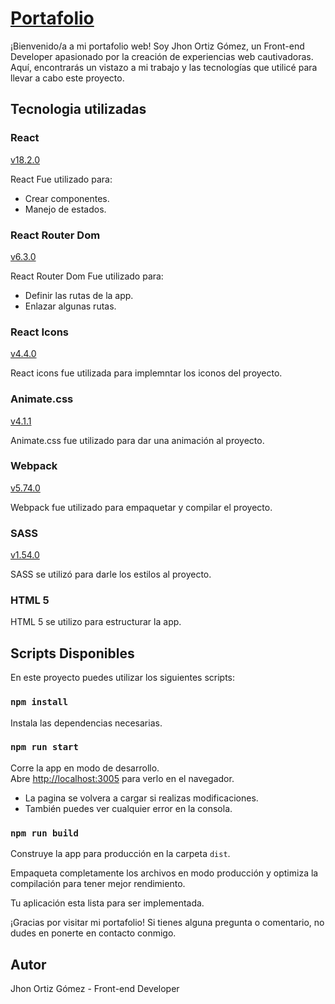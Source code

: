 # [Portafolio](https://jhonortizgomez.github.io/portafolio/)

¡Bienvenido/a a mi portafolio web! Soy Jhon Ortiz Gómez, un Front-end Developer apasionado por la creación de experiencias web cautivadoras. Aquí, encontrarás un vistazo a mi trabajo y las tecnologías que utilicé para llevar a cabo este proyecto.

## Tecnologia utilizadas

### React

[v18.2.0](https://es.reactjs.org/)

React Fue utilizado para:

- Crear componentes.
- Manejo de estados.

### React Router Dom

[v6.3.0](https://reactrouter.com/)

React Router Dom Fue utilizado para:

- Definir las rutas de la app.
- Enlazar algunas rutas.

### React Icons

[v4.4.0](https://react-icons.github.io/react-icons/)

React icons fue utilizada para implemntar los iconos del proyecto.

### Animate.css

[v4.1.1](https://animate.style/)

Animate.css fue utilizado para dar una animación al proyecto.

### Webpack

[v5.74.0](https://webpack.js.org/)

Webpack fue utilizado para empaquetar y compilar el proyecto.

### SASS

[v1.54.0](https://sass-lang.com/)

SASS se utilizó para darle los estilos al proyecto.

### HTML 5

HTML 5 se utilizo para estructurar la app.

## Scripts Disponibles

En este proyecto puedes utilizar los siguientes scripts:

### `npm install`

Instala las dependencias necesarias.

### `npm run start`

Corre la app en modo de desarrollo.\
Abre [http://localhost:3005](http://localhost:3005) para verlo en el navegador.

- La pagina se volvera a cargar si realizas modificaciones.
- También puedes ver cualquier error en la consola.

### `npm run build`

Construye la app para producción en la carpeta `dist`.

Empaqueta completamente los archivos en modo producción y optimiza la compilación para tener mejor rendimiento.

Tu aplicación esta lista para ser implementada.

¡Gracias por visitar mi portafolio! Si tienes alguna pregunta o comentario, no dudes en ponerte en contacto conmigo.



## Autor

Jhon Ortiz Gómez - Front-end Developer
